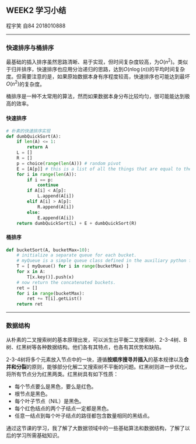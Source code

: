 ## WEEK2 学习小结
程宇笑 自84 2018010888

---

### 快速排序与桶排序

最基础的插入排序虽然思路清晰、易于实现，但时间复杂度较高，为$O(n^{2})$。类似于归并排序，快速排序也应用分治递归的思路，达到$O(n\log(n))$的平均时间复杂度。但需要注意的是，如果原始数据本身有序程度较高，快速排序也可能达到最坏$O(n^{2})$的复杂度。

桶排序是一种不太常用的算法，然而如果数据本身分布比较均匀，很可能能达到极高的效率。
#### 快速排序
```python
# 朴素的快速排序实现
def dumbQuickSort(A):
    if len(A) <= 1:
        return A
    L = []
    R = []
    p = choice(range(len(A))) # random pivot
    E = [A[p]] # this is a list of all the things that are equal to the pivot.
    for i in range(len(A)):
        if i == p:
            continue
        if A[i] < A[p]:
            L.append(A[i])
        elif A[i] > A[p]:
            R.append(A[i])
        else:
            E.append(A[i])
    return dumbQuickSort(L) + E + dumbQuickSort(R)

```

#### 桶排序
```python
def bucketSort(A, bucketMax=10):
    # initialize a separate queue for each bucket.  
    # myQueue is a simple queue class defined in the auxiliary python file.
    T = [ myQueue() for i in range(bucketMax) ] 
    for x in A:
        T[x.key()].push(x)
    # now return the concatenated buckets.
    ret = []
    for i in range(bucketMax):
        ret += T[i].getList()
    return ret

```

---
### 数据结构

从朴素的二叉搜索树的基本原理出发，可以派生出平衡二叉搜索树、2-3-4树、B树、红黑树等各种数据结构。他们各有其特点，也各有其优势和缺陷。

2-3-4树将多个元素放入节点中的一块，遵循**按顺序搜寻并插入**的基本规律以及**合并和分裂**的原则，能够部分化解二叉搜索树不平衡的问题。红黑树则进一步优化，将所有节点分为红黑两类。红黑树具有如下性质：

+ 每个节点要么是黑色，要么是红色。
+ 根节点是黑色。
+ 每个叶子节点（NIL）是黑色。
+ 每个红色结点的两个子结点一定都是黑色。
+ 任意一结点到每个叶子结点的路径都包含数量相同的黑结点。

通过这节课的学习，我了解了大数据领域中的一些基础算法和数据结构，了解了以后的学习所需基础知识。